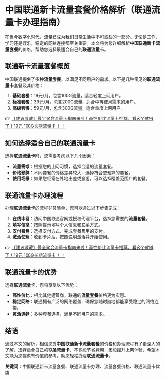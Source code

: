 # 中国联通新卡流量套餐价格解析（联通流量卡办理指南）

在当今数字化时代，流量已成为我们日常生活中不可或缺的一部分。无论是工作、学习还是娱乐，稳定的网络连接都至关重要。本文将为您详细解析**中国联通新卡流量套餐**的价格，帮助您选择最适合自己的**联通流量卡**。

## 联通新卡流量套餐概览

中国联通提供了多种**流量套餐**，以满足不同用户的需求。以下是几种常见的**联通流量卡**套餐及其价格：

1. **基础套餐**：19元/月，包含100G流量，适合轻度上网用户。
2. **标准套餐**：39元/月，包含200G流量，适合中等使用需求的用户。
3. **高级套餐**：59元/月，包含300G流量，适合重度上网用户。

👉 [【建议收藏】最全聚合流量卡指南来啦！高性价比流量卡推荐，看这个就够了！19元 100G长期流量卡 ！！](https://bit.ly/Liuliangka)

## 如何选择适合自己的联通流量卡

选择**联通流量卡**时，您需要考虑以下几个因素：

- **流量需求**：根据您的上网习惯，选择合适的流量套餐。
- **价格预算**：不同套餐的价格差异较大，选择符合您预算的套餐。
- **使用场景**：如果您经常在外地出差或旅游，可以选择覆盖范围广的套餐。

## 联通流量卡办理流程

办理**联通流量卡**的流程非常简单，您可以通过以下步骤完成：

1. **在线申请**：访问中国联通官网或授权代理平台，选择您需要的**流量套餐**。
2. **填写信息**：按照提示填写个人信息和联系方式。
3. **支付费用**：选择支付方式，完成套餐费用的支付。
4. **激活使用**：收到卡片后，按照说明激活并开始使用。

👉 [【建议收藏】最全聚合流量卡指南来啦！高性价比流量卡推荐，看这个就够了！19元 100G长期流量卡 ！！](https://bit.ly/Liuliangka)

## 联通流量卡的优势

选择**联通流量卡**，您将享受以下优势：

- **高性价比**：相比其他运营商，联通的**流量套餐**价格更为实惠。
- **稳定网络**：联通拥有广泛的网络覆盖，确保您随时随地都能享受稳定的网络连接。
- **灵活选择**：多种套餐选择，满足不同用户的需求。

## 结语

通过本文的解析，相信您对**中国联通新卡流量套餐**的价格和办理流程有了更深入的了解。选择适合自己的**联通流量卡**，不仅能节省费用，还能提升上网体验。希望本文能为您提供有价值的参考，助您轻松办理**联通流量卡**。

**关键词**：中国联通新卡流量套餐、联通流量卡办理、流量套餐价格、联通流量卡优势